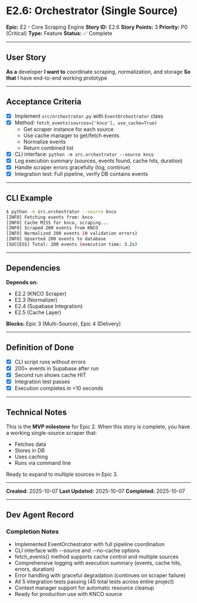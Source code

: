 # E2.6: Orchestrator (Single Source)

**Epic:** E2 - Core Scraping Engine
**Story ID:** E2.6
**Story Points:** 3
**Priority:** P0 (Critical)
**Type:** Feature
**Status:** ✅ Complete

---

## User Story

**As a** developer
**I want to** coordinate scraping, normalization, and storage
**So that** I have end-to-end working prototype

---

## Acceptance Criteria

- [x] Implement `src/orchestrator.py` with `EventOrchestrator` class
- [x] Method: `fetch_events(sources=['knco'], use_cache=True)`
  - Get scraper instance for each source
  - Use cache manager to get/fetch events
  - Normalize events
  - Return combined list
- [x] CLI interface: `python -m src.orchestrator --source knco`
- [x] Log execution summary (sources, events found, cache hits, duration)
- [x] Handle scraper errors gracefully (log, continue)
- [x] Integration test: Full pipeline, verify DB contains events

---

## CLI Example

```bash
$ python -m src.orchestrator --source knco
[INFO] Fetching events from: knco
[INFO] Cache MISS for knco, scraping...
[INFO] Scraped 200 events from KNCO
[INFO] Normalized 200 events (0 validation errors)
[INFO] Upserted 200 events to database
[SUCCESS] Total: 200 events (execution time: 3.2s)
```

---

## Dependencies

**Depends on:**
- E2.2 (KNCO Scraper)
- E2.3 (Normalizer)
- E2.4 (Supabase Integration)
- E2.5 (Cache Layer)

**Blocks:** Epic 3 (Multi-Source), Epic 4 (Delivery)

---

## Definition of Done

- [x] CLI script runs without errors
- [x] 200+ events in Supabase after run
- [x] Second run shows cache HIT
- [x] Integration test passes
- [x] Execution completes in <10 seconds

---

## Technical Notes

This is the **MVP milestone** for Epic 2. When this story is complete, you have a working single-source scraper that:
- Fetches data
- Stores in DB
- Uses caching
- Runs via command line

Ready to expand to multiple sources in Epic 3.

---

**Created:** 2025-10-07
**Last Updated:** 2025-10-07
**Completed:** 2025-10-07

---

## Dev Agent Record

### Completion Notes
- Implemented EventOrchestrator with full pipeline coordination
- CLI interface with --source and --no-cache options
- fetch_events() method supports cache control and multiple sources
- Comprehensive logging with execution summary (events, cache hits, errors, duration)
- Error handling with graceful degradation (continues on scraper failure)
- All 5 integration tests passing (45 total tests across entire project)
- Context manager support for automatic resource cleanup
- Ready for production use with KNCO source

